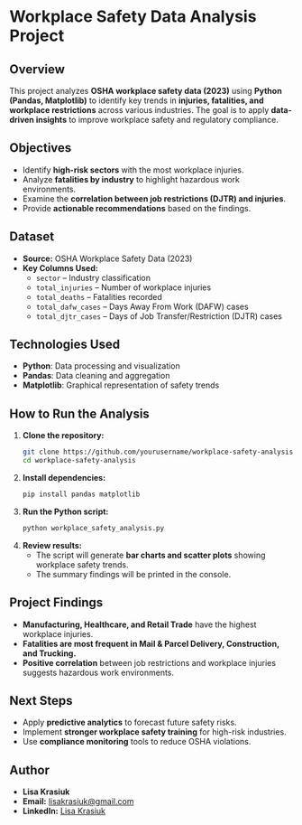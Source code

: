 # **Workplace Safety Data Analysis Project**

## **Overview**
This project analyzes **OSHA workplace safety data (2023)** using **Python (Pandas, Matplotlib)** to identify key trends in **injuries, fatalities, and workplace restrictions** across various industries. The goal is to apply **data-driven insights** to improve workplace safety and regulatory compliance.

## **Objectives**
- Identify **high-risk sectors** with the most workplace injuries.
- Analyze **fatalities by industry** to highlight hazardous work environments.
- Examine the **correlation between job restrictions (DJTR) and injuries**.
- Provide **actionable recommendations** based on the findings.

## **Dataset**
- **Source:** OSHA Workplace Safety Data (2023)
- **Key Columns Used:**
  - `sector` – Industry classification
  - `total_injuries` – Number of workplace injuries
  - `total_deaths` – Fatalities recorded
  - `total_dafw_cases` – Days Away From Work (DAFW) cases
  - `total_djtr_cases` – Days of Job Transfer/Restriction (DJTR) cases

## **Technologies Used**
- **Python**: Data processing and visualization
- **Pandas**: Data cleaning and aggregation
- **Matplotlib**: Graphical representation of safety trends

## **How to Run the Analysis**
1. **Clone the repository:**
   ```bash
   git clone https://github.com/yourusername/workplace-safety-analysis.git
   cd workplace-safety-analysis
   ```
2. **Install dependencies:**
   ```bash
   pip install pandas matplotlib
   ```
3. **Run the Python script:**
   ```bash
   python workplace_safety_analysis.py
   ```
4. **Review results:**
   - The script will generate **bar charts and scatter plots** showing workplace safety trends.
   - The summary findings will be printed in the console.

## **Project Findings**
- **Manufacturing, Healthcare, and Retail Trade** have the highest workplace injuries.
- **Fatalities are most frequent in Mail & Parcel Delivery, Construction, and Trucking.**
- **Positive correlation** between job restrictions and workplace injuries suggests hazardous work environments.

## **Next Steps**
- Apply **predictive analytics** to forecast future safety risks.
- Implement **stronger workplace safety training** for high-risk industries.
- Use **compliance monitoring** tools to reduce OSHA violations.

## **Author**
- **Lisa Krasiuk**  
- **Email:** [lisakrasiuk@gmail.com](mailto:lisakrasiuk@gmail.com)  
- **LinkedIn:** [Lisa Krasiuk](https://www.linkedin.com/in/lisa-krasiuk-84092a302/)

